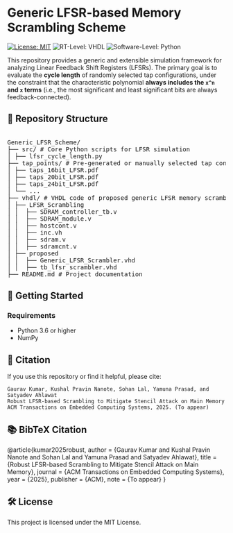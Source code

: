 # Generic LFSR-based Memory Scrambling Scheme
[![License: MIT](https://img.shields.io/badge/license-MIT-green.svg)](https://opensource.org/licenses/MIT)
![RT-Level: VHDL](https://img.shields.io/badge/RT--Level-VHDL-8877cc.svg)
![Software-Level: Python](https://img.shields.io/badge/Software--Level-Python-3776AB.svg)

This repository provides a generic and extensible simulation framework for analyzing Linear Feedback Shift Registers (LFSRs). The primary goal is to evaluate the **cycle length** of randomly selected tap configurations, under the constraint that the characteristic polynomial **always includes the `x^n` and `x` terms** (i.e., the most significant and least significant bits are always feedback-connected).

## 📁 Repository Structure
<pre>  
Generic_LFSR_Scheme/
├── src/ # Core Python scripts for LFSR simulation
│ ├── lfsr_cycle_length.py
├── tap_points/ # Pre-generated or manually selected tap configurations
│ ├── taps_16bit_LFSR.pdf
│ ├── taps_20bit_LFSR.pdf
│ ├── taps_24bit_LFSR.pdf
│ └── ...
├── vhdl/ # VHDL code of proposed generic LFSR memory scrambler
│ ├── LFSR_Scrambling
│ │  ├── SDRAM_controller_tb.v
│ │  ├── SDRAM_module.v
│ │  ├── hostcont.v
│ │  ├── inc.vh
│ │  ├── sdram.v
│ │  ├── sdramcnt.v
│ ├── proposed  
│ │  ├── Generic_LFSR_Scrambler.vhd
│ │  ├── tb_lfsr_scrambler.vhd
├── README.md # Project documentation
</pre>  

## 🚀 Getting Started

### Requirements

- Python 3.6 or higher
- NumPy

## 📖 Citation

If you use this repository or find it helpful, please cite:

    Gaurav Kumar, Kushal Pravin Nanote, Sohan Lal, Yamuna Prasad, and Satyadev Ahlawat
    Robust LFSR-based Scrambling to Mitigate Stencil Attack on Main Memory
    ACM Transactions on Embedded Computing Systems, 2025. (To appear)
    
## 📚 BibTeX Citation

@article{kumar2025robust,
  author    = {Gaurav Kumar and Kushal Pravin Nanote and Sohan Lal and Yamuna Prasad and Satyadev Ahlawat},
  title     = {Robust LFSR-based Scrambling to Mitigate Stencil Attack on Main Memory},
  journal   = {ACM Transactions on Embedded Computing Systems},
  year      = {2025},
  publisher = {ACM},
  note      = {To appear}
}

## 🛠️ License

This project is licensed under the MIT License.
